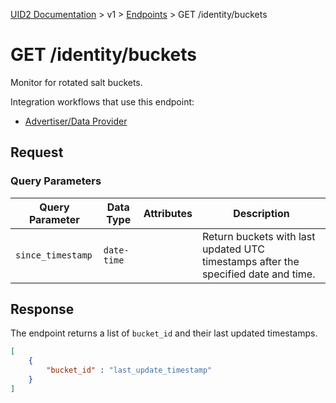 [UID2 Documentation](../../README.md) > v1 > [Endpoints](./README.md) > GET /identity/buckets

# GET /identity/buckets

Monitor for rotated salt buckets. 

Integration workflows that use this endpoint:
* [Advertiser/Data Provider](../guides/advertiser-dataprovider-guide.md)

## Request 

###  Query Parameters

| Query Parameter | Data Type | Attributes | Description |
| --- | --- | --- | --- |
| `since_timestamp` | `date-time` | | Return buckets with last updated UTC timestamps after the specified date and time. |

## Response

The endpoint returns a list of ```bucket_id``` and their last updated timestamps.

```json
[
    {
        "bucket_id" : "last_update_timestamp"
    }
]
```

<!--Open tasks:-->
<!--Add request example with date-time filled in once open questions are answered.-->

<!--Open questions:-->
<!--Is since_timestamp required? If it is optional and omitted, does this return all changed bucket_ids from the beginning?-->
<!--What is the accepted date-time format of since_timestamp as a query parameter?-->